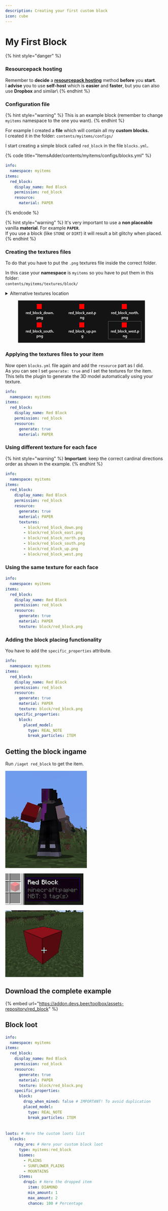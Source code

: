 ```yaml
---
description: Creating your first custom block
icon: cube
---
```


# My First Block

{% hint style="danger" %}
### **Resourcepack hosting**

Remember to **decide** a [**resourcepack hosting**](../resourcepack-hosting/) method **before** you **start**.\
I **advise** you to use **self-host** which is **easier** and **faster**, but you can also use **Dropbox** and similar\\
{% endhint %}

### Configuration file

{% hint style="warning" %}
This is an example block (remember to change `myitems` namespace to the one you want).
{% endhint %}

For example I created a **file** which will contain all my **custom blocks.**\
I created it in the folder: `contents/myitems/configs/`

I start creating a simple block called `red_block` in the file `blocks.yml`**.**&#x20;

{% code title="ItemsAdder/contents/myitems/configs/blocks.yml" %}
```yaml
info:
  namespace: myitems
items:
  red_block:
    display_name: Red Block
    permission: red_block
    resource:
      material: PAPER
```
{% endcode %}

{% hint style="warning" %}
It's very important to use a **non placeable** vanilla **material**. For example **`PAPER`**.\
If you use a block (like `STONE` or `DIRT`) it will result a bit glitchy when placed.
{% endhint %}

### Creating the textures files

To do that you have to put the `.png` textures file inside the correct folder.

In this case your **namespace** is `myitems` so you have to put them in this folder:\
`contents/myitems/textures/block/`

<details>

<summary>Alternative textures location</summary>

Alternatively you can put them in this folder too:\
`contents/myitems/resourcepack/assets/myitems/textures/block/`

Read more here: [folders structure](configs-and-resourcepack.md#why-different-folder-structures-choices)

</details>

<figure><img src="../../.gitbook/assets/red_block_textures_preview.png" alt=""><figcaption></figcaption></figure>

### Applying the textures files to your item

Now open `blocks.yml` file again and add the `resource` part as I did.\
As you can see I set `generate: true` and I set the textures for the item.\
This tells the plugin to generate the 3D model automatically using your texture.

```yaml
info:
  namespace: myitems
items:
  red_block:
    display_name: Red Block
    permission: red_block
    resource:
      generate: true
      material: PAPER
```

### Using different texture for each face

{% hint style="warning" %}
**Important**: keep the correct cardinal directions order as shown in the example.
{% endhint %}

```yaml
info:
  namespace: myitems
items:
  red_block:
    display_name: Red Block
    permission: red_block
    resource:
      generate: true
      material: PAPER
      textures:
        - block/red_block_down.png
        - block/red_block_east.png
        - block/red_block_north.png
        - block/red_block_south.png
        - block/red_block_up.png
        - block/red_block_west.png
```

### Using the same texture for each face

```yaml
info:
  namespace: myitems
items:
  red_block:
    display_name: Red Block
    permission: red_block
    resource:
      generate: true
      material: PAPER
      texture: block/red_block.png
```

### Adding the block placing functionality

You have to add the `specific_properties` attribute.

```yaml
info:
  namespace: myitems
items:
  red_block:
    display_name: Red Block
    permission: red_block
    resource:
      generate: true
      material: PAPER
      texture: block/red_block.png
    specific_properties:
      block:
        placed_model:
          type: REAL_NOTE
          break_particles: ITEM
```

## Getting the block ingame

Run `/iaget red_block` to get the item.

![](<../../.gitbook/assets/immagine (48).png>)

![](<../../.gitbook/assets/immagine (87).png>)

![](<../../.gitbook/assets/immagine (12).png>)

## Download the complete example

{% embed url="https://addon.devs.beer/toolbox/assets-repository/red_block" %}

## Block loot

```yaml
info:
  namespace: myitems
items:
  red_block:
    display_name: Red Block
    permission: red_block
    resource:
      generate: true
      material: PAPER
      texture: block/red_block.png
    specific_properties:
      block:
        drop_when_mined: false # IMPORTANT! To avoid duplication
        placed_model:
          type: REAL_NOTE
          break_particles: ITEM
          

loots: # Here the custom loots list
  blocks:
    ruby_ore: # Here your custom block loot
      type: myitems:red_block
      biomes:
        - PLAINS
        - SUNFLOWER_PLAINS
        - MOUNTAINS
      items:
        drop1: # Here the dropped item
          item: DIAMOND
          min_amount: 1
          max_amount: 2
          chance: 100 # Percentage
```

